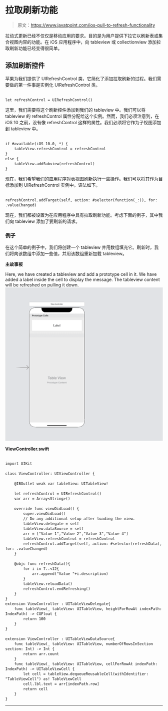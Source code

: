 # 拉取刷新功能

> 原文：<https://www.javatpoint.com/ios-pull-to-refresh-functionality>

拉动式更新已经不仅仅是移动应用的要求。目的是为用户提供下拉它以刷新表或集合视图内容的功能。在 iOS 应用程序中，向 tableview 或 collectionview 添加拉取刷新功能已经变得很简单。

## 添加刷新控件

苹果为我们提供了 UIRefreshControl 类，它简化了添加拉取刷新的过程。我们需要做的第一件事是实例化 UIRefreshControl 类。

```

let refreshControl = UIRefreshControl()

```

这里，我们需要将这个刷新控件添加到我们的 tableview 中。我们可以将 tableview 的 refreshControl 属性分配给这个实例。然而，我们必须注意到，在 iOS 10 之前，没有像 refreshControl 这样的属性。我们必须将它作为子视图添加到 tableview 中。

```

if #available(iOS 10.0, *) {
    tableView.refreshControl = refreshControl
} 
else {
    tableView.addSubview(refreshControl)
}

```

现在，我们希望我们的应用程序对表视图刷新执行一些操作。我们可以将其作为目标添加到 UIRefreshControl 实例中。语法如下。

```

refreshControl.addTarget(self, action: #selector(function(_:)), for: .valueChanged)

```

现在，我们都被设置为在应用程序中具有拉取刷新功能。考虑下面的例子，其中我们向 tableview 添加了要刷新的请求。

### 例子

在这个简单的例子中，我们将创建一个 tableview 并用数组填充它。刷新时，我们将向该数组中添加一些值，并用该数组重新加载 tableview。

**主故事板**

Here, we have created a tableview and add a prototype cell in it. We have added a label inside the cell to display the message. The tableview content will be refreshed on pulling it down. ![Pull to refresh functionality](img/8e9fcd53d430b99744fdaca436f84cc9.png)

**ViewController.swift**

```

import UIKit

class ViewController: UIViewController {

    @IBOutlet weak var tableView: UITableView!

    let refreshControl = UIRefreshControl()
    var arr = Array<String>()

    override func viewDidLoad() {
        super.viewDidLoad()
        // Do any additional setup after loading the view.
        tableView.delegate = self
        tableView.dataSource = self
        arr = ["Value 1","Value 2","Value 3","Value 4"]
        tableView.refreshControl = refreshControl
        refreshControl.addTarget(self, action: #selector(refreshData), for: .valueChanged)
    }

    @objc func refreshData(){
        for i in 7..<12{
            arr.append("Value "+i.description)
        }
        tableView.reloadData()
        refreshControl.endRefreshing()
    }
}
extension ViewController : UITableViewDelegate{
    func tableView(_ tableView: UITableView, heightForRowAt indexPath: IndexPath) -> CGFloat {
        return 100
    }
}

extension ViewController : UITableViewDataSource{
    func tableView(_ tableView: UITableView, numberOfRowsInSection section: Int) -> Int {
        return arr.count
    }
    func tableView(_ tableView: UITableView, cellForRowAt indexPath: IndexPath) -> UITableViewCell {
        let cell = tableView.dequeueReusableCell(withIdentifier: "TableViewCell") as! TableViewCell
        cell.lbl.text = arr[indexPath.row]
        return cell
    }
}

```

* * *